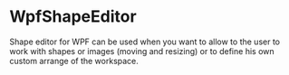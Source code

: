 # WpfShapeEditor
Shape editor for WPF can be used when you want to allow to the user to work with shapes or images (moving and resizing) or to define his own custom arrange of the workspace.
